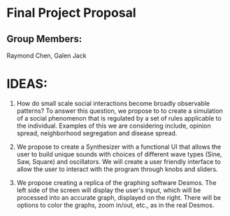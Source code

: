 # Final Project Proposal

## Group Members:

Raymond Chen, Galen Jack
       
# IDEAS:

1. How do small scale social interactions become broadly observable patterns? To answer this question, we propose to to create a simulation of a social phenomenon that is regulated by a set of rules applicable to the individual. Examples of this we are considering include, opinion spread, neighborhood segregation and disease spread.

2. We propose to create a Synthesizer with a functional UI that allows the user to build unique sounds with choices of different wave types (Sine, Saw, Square) and oscillators. We will create a user friendly interface to allow the user to interact with the program through knobs and sliders.

3. We propose creating a replica of the graphing software Desmos. The left side of the screen will display the user's input, which will be processed into an accurate graph, displayed on the right. There will be options to color the graphs, zoom in/out, etc., as in the real Desmos.

